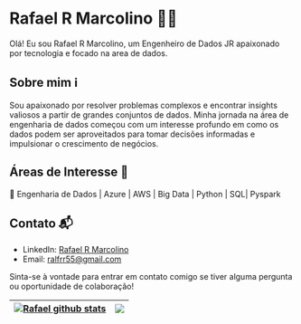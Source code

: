 # Rafael R Marcolino 👨‍💻

Olá! Eu sou Rafael R Marcolino, um Engenheiro de Dados JR apaixonado por tecnologia e focado na area de dados.
## Sobre mim ℹ️

Sou apaixonado por resolver problemas complexos e encontrar insights valiosos a partir de grandes conjuntos de dados. Minha jornada na área de engenharia de dados começou com um interesse profundo em como os dados podem ser aproveitados para tomar decisões informadas e impulsionar o crescimento de negócios.

## Áreas de Interesse 🌟

🚀 Engenharia de Dados | Azure | AWS | Big Data | Python | SQL| Pyspark

## Contato 📬

- LinkedIn: [Rafael R Marcolino](https://www.linkedin.com/in/rafael-reinaldo-marcolinoproj/)
- Email: ralfrr55@gmail.com

Sinta-se à vontade para entrar em contato comigo se tiver alguma pergunta ou oportunidade de colaboração!

| <a href="https://github.com/RafaelRMarcolino/github-readme-stats"><img align="center" src="https://github-readme-stats.vercel.app/api?username=RafaelRMarcolino&show_icons=true&include_all_commits=true&theme=dracula&hide_border=true" alt="Rafael github stats" /></a> | <a href="https://github.com/RafaelRMarcolino/github-readme-stats"><img align="center" src="https://github-readme-stats.vercel.app/api/top-langs/?username=RafaelRMarcolino&layout=compact&theme=dracula&hide_border=true" /></a> |
| ------------- | ------------- |

